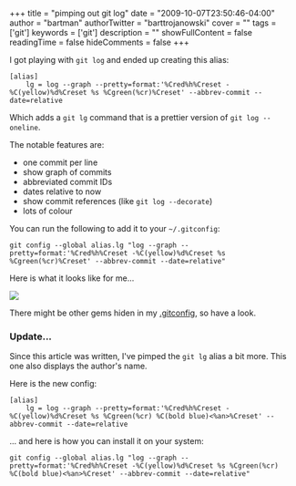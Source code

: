 +++
title = "pimping out git log"
date = "2009-10-07T23:50:46-04:00"
author = "bartman"
authorTwitter = "barttrojanowski"
cover = ""
tags = ['git']
keywords = ['git']
description = ""
showFullContent = false
readingTime = false
hideComments = false
+++

I got playing with `git log` and ended up creating this alias:

    [alias]
        lg = log --graph --pretty=format:'%Cred%h%Creset -%C(yellow)%d%Creset %s %Cgreen(%cr)%Creset' --abbrev-commit --date=relative

Which adds a `git lg` command that is a prettier version of `git log --oneline`.

<!--more-->

The notable features are:

 - one commit per line
 - show graph of commits
 - abbreviated commit IDs
 - dates relative to now
 - show commit references (like `git log --decorate`)
 - lots of colour

You can run the following to add it to your `~/.gitconfig`:

    git config --global alias.lg "log --graph --pretty=format:'%Cred%h%Creset -%C(yellow)%d%Creset %s %Cgreen(%cr)%Creset' --abbrev-commit --date=relative"

Here is what it looks like for me...

  <img src=/~bart/blogimg/git-lg.png>

There might be other gems hiden in my [.gitconfig](http://www.jukie.net/~bart/conf/gitconfig), so have a look.

### Update...

Since this article was written, I've pimped the `git lg` alias a bit more.  This one also displays the author's name.

Here is the new config:

    [alias]
        lg = log --graph --pretty=format:'%Cred%h%Creset -%C(yellow)%d%Creset %s %Cgreen(%cr) %C(bold blue)<%an>%Creset' --abbrev-commit --date=relative

... and here is how you can install it on your system:

    git config --global alias.lg "log --graph --pretty=format:'%Cred%h%Creset -%C(yellow)%d%Creset %s %Cgreen(%cr) %C(bold blue)<%an>%Creset' --abbrev-commit --date=relative"